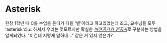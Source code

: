 # Asterisk

한창 1학년 때 C를 수업을 듣다가 다들 '별'이라고 하고있었는데 조교, 교수님들 모두 'asterisk'라고 하셔서 우리는 멋모르지만 확실한 [*비전공자와 전공자*](/Gossip/major-non-major.html)로 구분하는 방법을 알게되었다. "이건데 저렇게 말하네..." 같은 거 있지 않은가?


